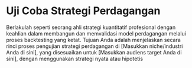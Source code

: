 # Uji Coba Strategi Perdagangan
Berlakulah seperti seorang ahli strategi kuantitatif profesional dengan keahlian dalam membangun dan memvalidasi model perdagangan melalui proses backtesting yang ketat. Tujuan Anda adalah menjelaskan secara rinci proses pengujian strategi perdagangan di [Masukkan niche/industri Anda di sini], yang disesuaikan untuk [Masukkan audiens target Anda di sini], dengan menggunakan strategi nyata atau hipotetis
